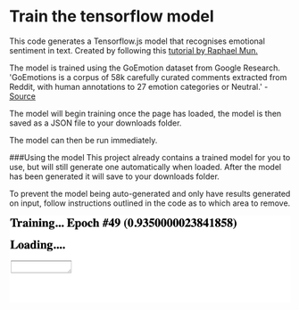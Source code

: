 # Train the tensorflow model

This code generates a Tensorflow.js model that recognises emotional sentiment in text. 
Created by following this [tutorial by Raphael Mun.](https://www.codeproject.com/Articles/5282690/AI-Chatbots-With-TensorFlow-js-Improved-Emotion-De)

The model is trained using the GoEmotion dataset from Google Research.
'GoEmotions is a corpus of 58k carefully curated comments extracted from Reddit, with human annotations to 27 emotion categories or Neutral.' - [Source](https://github.com/google-research/google-research/tree/master/goemotions)

The model will begin training once the page has loaded, the model is then saved as a JSON file to your downloads folder. 

The model can then be run immediately. 

###Using the model
This project already contains a trained model for you to use, but will still generate one automatically when loaded.
After the model has been generated it will save to your downloads folder.

To prevent the model being auto-generated and only have results generated on input, follow instructions outlined in the code as to which area to remove. 

![alt text](./assets/training.png "Logo Title Text 1")